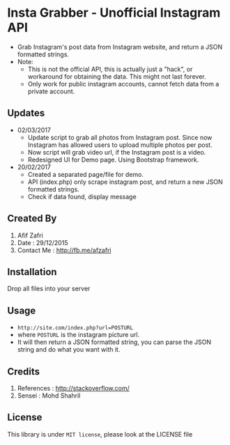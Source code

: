 # Insta Grabber - Unofficial Instagram API
- Grab Instagram's post data from Instagram website, and return a JSON formatted strings.
- Note: 
  - This is not the official API, this is actually just a "hack", or workaround for obtaining the data. This might not last forever.
  - Only work for public instagram accounts, cannot fetch data from a private account.

## Updates
- 02/03/2017
	- Update script to grab all photos from Instagram post. Since now Instagram has allowed users to upload multiple photos per post.
	- Now script will grab video url, if the Instagram post is a video.
	- Redesigned UI for Demo page. Using Bootstrap framework.
- 20/02/2017
	- Created a separated page/file for demo.
	- API (index.php) only scrape instagram post, and return a new JSON formatted strings.
	- Check if data found, display message

## Created By
1. Afif Zafri
2. Date : 29/12/2015
3. Contact Me : http://fb.me/afzafri

## Installation

Drop all files into your server

## Usage
- ```http://site.com/index.php?url=POSTURL```
- where ```POSTURL``` is the instagram picture url.
- It will then return a JSON formatted string, you can parse the JSON string and do what you want with it.

## Credits

1. References : http://stackoverflow.com/
2. Sensei : Mohd Shahril

## License
This library is under ```MIT license```, please look at the LICENSE file
